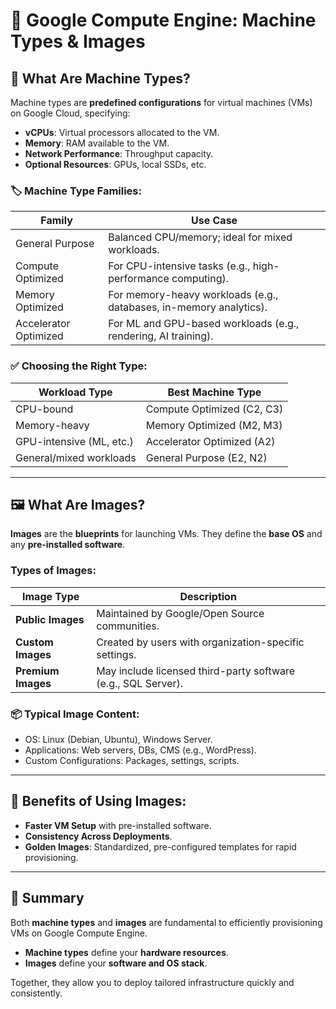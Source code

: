 # 🚀 Google Compute Engine: Machine Types & Images

## 🧠 What Are Machine Types?

Machine types are **predefined configurations** for virtual machines (VMs) on Google Cloud, specifying:

- **vCPUs**: Virtual processors allocated to the VM.
- **Memory**: RAM available to the VM.
- **Network Performance**: Throughput capacity.
- **Optional Resources**: GPUs, local SSDs, etc.

### 🏷️ Machine Type Families:

| Family                | Use Case                                         |
|-----------------------|--------------------------------------------------|
| General Purpose       | Balanced CPU/memory; ideal for mixed workloads. |
| Compute Optimized     | For CPU-intensive tasks (e.g., high-performance computing). |
| Memory Optimized      | For memory-heavy workloads (e.g., databases, in-memory analytics). |
| Accelerator Optimized | For ML and GPU-based workloads (e.g., rendering, AI training). |

### ✅ Choosing the Right Type:

| Workload Type          | Best Machine Type           |
|------------------------|-----------------------------|
| CPU-bound              | Compute Optimized (C2, C3)  |
| Memory-heavy           | Memory Optimized (M2, M3)   |
| GPU-intensive (ML, etc.) | Accelerator Optimized (A2) |
| General/mixed workloads | General Purpose (E2, N2)    |

---

## 🖼️ What Are Images?

**Images** are the **blueprints** for launching VMs. They define the **base OS** and any **pre-installed software**.

### Types of Images:

| Image Type     | Description |
|----------------|-------------|
| **Public Images**  | Maintained by Google/Open Source communities. |
| **Custom Images**  | Created by users with organization-specific settings. |
| **Premium Images** | May include licensed third-party software (e.g., SQL Server). |

### 📦 Typical Image Content:

- OS: Linux (Debian, Ubuntu), Windows Server.
- Applications: Web servers, DBs, CMS (e.g., WordPress).
- Custom Configurations: Packages, settings, scripts.

---

## 🌟 Benefits of Using Images:

- **Faster VM Setup** with pre-installed software.
- **Consistency Across Deployments**.
- **Golden Images**: Standardized, pre-configured templates for rapid provisioning.

---

## 🎯 Summary

Both **machine types** and **images** are fundamental to efficiently provisioning VMs on Google Compute Engine.  
- **Machine types** define your **hardware resources**.  
- **Images** define your **software and OS stack**.

Together, they allow you to deploy tailored infrastructure quickly and consistently.
